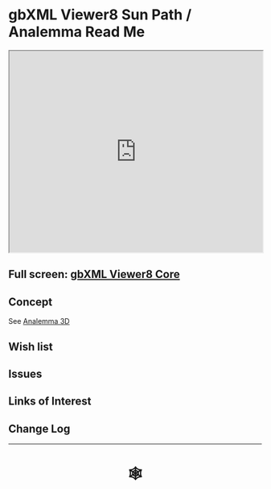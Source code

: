<span style=display:none; >[You are now in a GitHub source code view - click this link to view Read Me file as a web page](http://www.ladybug.tools/spider/index.html#gbxml-viewer/r8/README.md "View file as a web page." ) </span>

# gbXML Viewer8 Sun Path / Analemma Read Me


<iframe class=iframeReadMe src=http://www.ladybug.tools/spider/gbxml-viewer/r8/gbxml-viewer8-01-core/gbxml-viewer8-core-r3.html width=100% height=400px >Iframes are not displayed on github.com</iframe>


## Full screen: [gbXML Viewer8 Core]( http://www.ladybug.tools/spider/gbxml-viewer/r8/gbxml-viewer8-01-core/gbxml-viewer8-core-r3.html  )




## Concept

See [Analemma 3D]( http://www.ladybug.tools/spider/index.html#analemma3d/README.md )


## Wish list



## Issues



## Links of Interest



## Change Log


***


# <center title="hello!" ><a href=javascript:window.scrollTo(0,0); style=text-decoration:none; > &#x1f578; </a></center>



